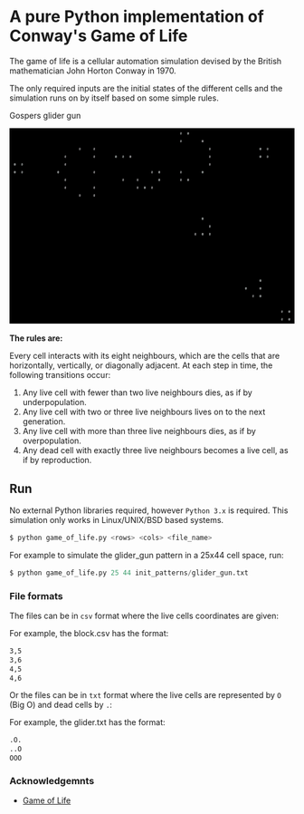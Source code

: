 # A pure Python implementation of Conway's Game of Life


The game of life is a cellular automation simulation devised by the British mathematician John Horton Conway in 1970.

The only required inputs are the initial states of the different cells and the simulation runs on by itself based on some simple rules.

Gospers glider gun
<p algn='center'>
    <img src='img/gospers_glider_gun.gif' />
</p>

**The rules are:**

Every cell interacts with its eight neighbours, which are the cells that are horizontally, vertically, or diagonally adjacent. At each step in time, the following transitions occur:

1.   Any live cell with fewer than two live neighbours dies, as if by underpopulation.
2.   Any live cell with two or three live neighbours lives on to the next generation.
3.   Any live cell with more than three live neighbours dies, as if by overpopulation.
4.   Any dead cell with exactly three live neighbours becomes a live cell, as if by reproduction.

## Run

No external Python libraries required, however `Python 3.x` is required. This simulation only works in Linux/UNIX/BSD based systems.

```python
$ python game_of_life.py <rows> <cols> <file_name>
```

For example to simulate the glider_gun pattern in a 25x44 cell space, run:

```python
$ python game_of_life.py 25 44 init_patterns/glider_gun.txt
```

### File formats

The files can be in `csv` format where the live cells coordinates are given:

For example, the block.csv has the format:

    3,5
    3,6
    4,5
    4,6

Or the files can be in `txt` format where the live cells are represented by `O` (Big O) and dead cells by `.`:

For example, the glider.txt has the format:

    .O.
    ..O
    OOO


### Acknowledgemnts

-   [Game of Life](https://en.wikipedia.org/wiki/Conway%27s_Game_of_Life)
